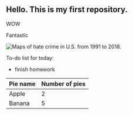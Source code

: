 ## Hello. This is my first repository.

WOW

Fantastic

![Maps of hate crime in U.S. from 1991 to 2018](https://docs.google.com/spreadsheets/d/e/2PACX-1vT99c10krnPH0bb_St-ksfXtAI32q9HmJl_lo2O1D2l4A5u6Wv63tFkL_1SySYMOWNi2blHVTSfAlU5/pubchart?oid=236343541&format=image).

To-do list for today:

* finish homework

| Pie name | Number of pies |
|----------|----------------|
| Apple    | 2              |
| Banana   | 5              |
